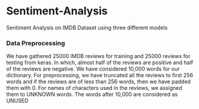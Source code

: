 # Sentiment-Analysis
Sentiment Analysis on IMDB Dataset using three different models 
<h3>Data Preprocessing</h3>

We have gathered 25000 IMDB reviews for training and 25000 reviews for testing from keras.
In which, almost half of the reviews are positive and half of the reviews are negative.
We have considered 10,000 words for our dictionary.
For preprocessing, we have truncated all the reviews to first 256 words and if the reviews are of less than 256 words, then we have padded them with 0.
For names of characters used in the reviews, we assigned them to UNKNOWN words.
The words after 10,000 are considered as UNUSED
